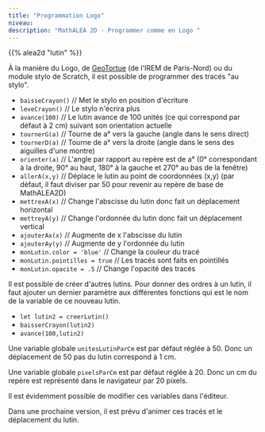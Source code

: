 ```yaml
---
title: "Programmation Logo"
niveau:
description: "MathALEA 2D - Programmer comme en Logo "
---
```



{{% alea2d "lutin"  %}} 

<div class="ui hidden divider"></div>
<div class="ui hidden divider"></div>

À la manière du Logo, de [GeoTortue](http://geotortue.free.fr) (de l'IREM de Paris-Nord) ou du module stylo de Scratch, il est possible de programmer des tracés "au stylo".

* `baisseCrayon()` // Met le stylo en position d'écriture
* `leveCrayon()` // Le stylo n'écrira plus
* `avance(100)` // Le lutin avance de 100 unités (ce qui correspond par défaut à 2 cm) suivant son orientation actuelle
* `tournerG(a)` // Tourne de a° vers la gauche (angle dans le sens direct)
* `tournerD(a)` // Tourne de a° vers la droite (angle dans le sens des aiguilles d'une montre)
* `orienter(a)` // L'angle par rapport au repère est de a° (0° correspondant à la droite, 90° au haut, 180° à la gauche et 270° au bas de la fenêtre)
* `allerA(x,y)` // Déplace le lutin au point de coordonnées (x,y) (par défaut, il faut diviser par 50 pour revenir au repère de base de MathALEA2D)
* `mettrexA(x)` // Change l'abscisse du lutin donc fait un déplacement horizontal
* `mettreyA(y)` // Change l'ordonnée du lutin donc fait un déplacement vertical
* `ajouterAx(x)` // Augmente de x l'abscisse du lutin
* `ajouterAy(y)` // Augmente de y l'ordonnée du lutin
* `monLutin.color = 'blue'` // Change la couleur du tracé
* `monLutin.pointilles = true` // Les tracés sont faits en pointillés
* `monLutin.opacite = .5` // Change l'opacité des tracés

Il est possible de créer d'autres lutins. Pour donner des ordres à un lutin, il faut ajouter un dernier paramètre aux différentes fonctions qui est le nom de la variable de ce nouveau lutin.

* `let lutin2 = creerLutin()`
* `baisserCrayon(lutin2)`
* `avance(100,lutin2)` 

Une variable globale `unitesLutinParCm` est par défaut réglée à 50. Donc un déplacement de 50 pas du lutin correspond à 1 cm.

Une variable globale `pixelsParCm` est par défaut réglée à 20. Donc un cm du repère est représenté dans le navigateur par 20 pixels.

Il est évidemment possible de modifier ces variables dans l'éditeur.

Dans une prochaine version, il est prévu d'animer ces tracés et le déplacement du lutin.


